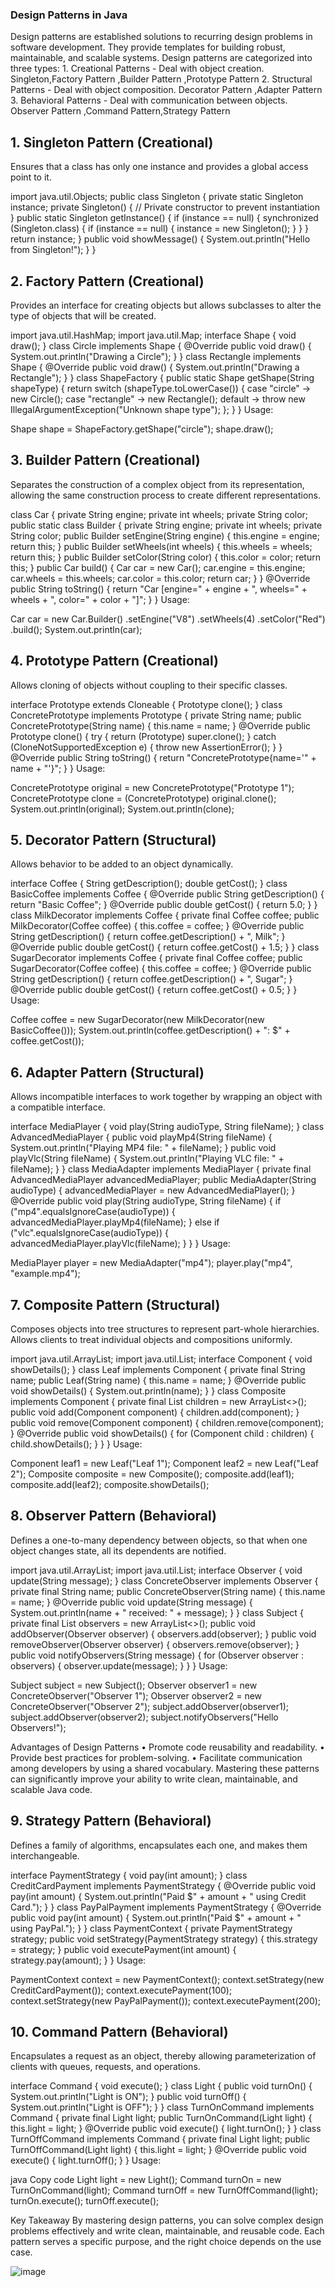 ### Design Patterns in Java

Design patterns are established solutions to recurring design problems in software development. They provide templates for building robust,
maintainable, and scalable systems. Design patterns are categorized into three types:
	1. Creational Patterns - Deal with object creation. Singleton,Factory Pattern  ,Builder Pattern ,Prototype Pattern
	2. Structural Patterns - Deal with object composition. Decorator Pattern ,Adapter Pattern
	3. Behavioral Patterns - Deal with communication between objects. Observer Pattern ,Command Pattern,Strategy Pattern

## 1. Singleton Pattern (Creational)
Ensures that a class has only one instance and provides a global access point to it.

import java.util.Objects;
public class Singleton {
    private static Singleton instance;
private Singleton() {
        // Private constructor to prevent instantiation
    }
public static Singleton getInstance() {
        if (instance == null) {
            synchronized (Singleton.class) {
                if (instance == null) {
                    instance = new Singleton();
                }
            }
        }
        return instance;
    }
public void showMessage() {
        System.out.println("Hello from Singleton!");
    }
}

## 2. Factory Pattern (Creational)
Provides an interface for creating objects but allows subclasses to alter the type of objects that will be created.

import java.util.HashMap;
import java.util.Map;
interface Shape {
    void draw();
}
class Circle implements Shape {
    @Override
    public void draw() {
        System.out.println("Drawing a Circle");
    }
}
class Rectangle implements Shape {
    @Override
    public void draw() {
        System.out.println("Drawing a Rectangle");
    }
}
class ShapeFactory {
    public static Shape getShape(String shapeType) {
        return switch (shapeType.toLowerCase()) {
            case "circle" -> new Circle();
            case "rectangle" -> new Rectangle();
            default -> throw new IllegalArgumentException("Unknown shape type");
        };
    }
}
Usage:

Shape shape = ShapeFactory.getShape("circle");
shape.draw();

## 3. Builder Pattern (Creational)
Separates the construction of a complex object from its representation, allowing the same construction process to create different representations.

class Car {
    private String engine;
    private int wheels;
    private String color;
public static class Builder {
        private String engine;
        private int wheels;
        private String color;
public Builder setEngine(String engine) {
            this.engine = engine;
            return this;
        }
public Builder setWheels(int wheels) {
            this.wheels = wheels;
            return this;
        }
public Builder setColor(String color) {
            this.color = color;
            return this;
        }
public Car build() {
            Car car = new Car();
            car.engine = this.engine;
            car.wheels = this.wheels;
            car.color = this.color;
            return car;
        }
    }
@Override
    public String toString() {
        return "Car [engine=" + engine + ", wheels=" + wheels + ", color=" + color + "]";
    }
}
Usage:

Car car = new Car.Builder()
        .setEngine("V8")
        .setWheels(4)
        .setColor("Red")
        .build();
System.out.println(car);

## 4. Prototype Pattern (Creational)
Allows cloning of objects without coupling to their specific classes.

interface Prototype extends Cloneable {
    Prototype clone();
}
class ConcretePrototype implements Prototype {
    private String name;
public ConcretePrototype(String name) {
        this.name = name;
    }
@Override
    public Prototype clone() {
        try {
            return (Prototype) super.clone();
        } catch (CloneNotSupportedException e) {
            throw new AssertionError();
        }
    }
@Override
    public String toString() {
        return "ConcretePrototype{name='" + name + "'}";
    }
}
Usage:

ConcretePrototype original = new ConcretePrototype("Prototype 1");
ConcretePrototype clone = (ConcretePrototype) original.clone();
System.out.println(original);
System.out.println(clone);


## 5. Decorator Pattern (Structural)
Allows behavior to be added to an object dynamically.

interface Coffee {
    String getDescription();
    double getCost();
}
class BasicCoffee implements Coffee {
    @Override
    public String getDescription() {
        return "Basic Coffee";
    }
@Override
    public double getCost() {
        return 5.0;
    }
}
class MilkDecorator implements Coffee {
    private final Coffee coffee;
public MilkDecorator(Coffee coffee) {
        this.coffee = coffee;
    }
@Override
    public String getDescription() {
        return coffee.getDescription() + ", Milk";
    }
@Override
    public double getCost() {
        return coffee.getCost() + 1.5;
    }
}
class SugarDecorator implements Coffee {
    private final Coffee coffee;
public SugarDecorator(Coffee coffee) {
        this.coffee = coffee;
    }
@Override
    public String getDescription() {
        return coffee.getDescription() + ", Sugar";
    }
@Override
    public double getCost() {
        return coffee.getCost() + 0.5;
    }
}
Usage:

Coffee coffee = new SugarDecorator(new MilkDecorator(new BasicCoffee()));
System.out.println(coffee.getDescription() + ": $" + coffee.getCost());


## 6. Adapter Pattern (Structural)
Allows incompatible interfaces to work together by wrapping an object with a compatible interface.

interface MediaPlayer {
    void play(String audioType, String fileName);
}
class AdvancedMediaPlayer {
    public void playMp4(String fileName) {
        System.out.println("Playing MP4 file: " + fileName);
    }
public void playVlc(String fileName) {
        System.out.println("Playing VLC file: " + fileName);
    }
}
class MediaAdapter implements MediaPlayer {
    private final AdvancedMediaPlayer advancedMediaPlayer;
public MediaAdapter(String audioType) {
        advancedMediaPlayer = new AdvancedMediaPlayer();
    }
@Override
    public void play(String audioType, String fileName) {
        if ("mp4".equalsIgnoreCase(audioType)) {
            advancedMediaPlayer.playMp4(fileName);
        } else if ("vlc".equalsIgnoreCase(audioType)) {
            advancedMediaPlayer.playVlc(fileName);
        }
    }
}
Usage:

MediaPlayer player = new MediaAdapter("mp4");
player.play("mp4", "example.mp4");

## 7. Composite Pattern (Structural)
Composes objects into tree structures to represent part-whole hierarchies. Allows clients to treat individual objects and compositions uniformly.

import java.util.ArrayList;
import java.util.List;
interface Component {
    void showDetails();
}
class Leaf implements Component {
    private final String name;
public Leaf(String name) {
        this.name = name;
    }
@Override
    public void showDetails() {
        System.out.println(name);
    }
}
class Composite implements Component {
    private final List<Component> children = new ArrayList<>();
public void add(Component component) {
        children.add(component);
    }
public void remove(Component component) {
        children.remove(component);
    }
@Override
    public void showDetails() {
        for (Component child : children) {
            child.showDetails();
        }
    }
}
Usage:

Component leaf1 = new Leaf("Leaf 1");
Component leaf2 = new Leaf("Leaf 2");
Composite composite = new Composite();
composite.add(leaf1);
composite.add(leaf2);
composite.showDetails();


## 8. Observer Pattern (Behavioral)
Defines a one-to-many dependency between objects, so that when one object changes state, all its dependents are notified.

import java.util.ArrayList;
import java.util.List;
interface Observer {
    void update(String message);
}
class ConcreteObserver implements Observer {
    private final String name;
public ConcreteObserver(String name) {
        this.name = name;
    }
@Override
    public void update(String message) {
        System.out.println(name + " received: " + message);
    }
}
class Subject {
    private final List<Observer> observers = new ArrayList<>();
public void addObserver(Observer observer) {
        observers.add(observer);
    }
public void removeObserver(Observer observer) {
        observers.remove(observer);
    }
public void notifyObservers(String message) {
        for (Observer observer : observers) {
            observer.update(message);
        }
    }
}
Usage:

Subject subject = new Subject();
Observer observer1 = new ConcreteObserver("Observer 1");
Observer observer2 = new ConcreteObserver("Observer 2");
subject.addObserver(observer1);
subject.addObserver(observer2);
subject.notifyObservers("Hello Observers!");

Advantages of Design Patterns
	• Promote code reusability and readability.
	• Provide best practices for problem-solving.
	• Facilitate communication among developers by using a shared vocabulary.
Mastering these patterns can significantly improve your ability to write clean, maintainable, and scalable Java code.

## 9. Strategy Pattern (Behavioral)
Defines a family of algorithms, encapsulates each one, and makes them interchangeable.

interface PaymentStrategy {
    void pay(int amount);
}
class CreditCardPayment implements PaymentStrategy {
    @Override
    public void pay(int amount) {
        System.out.println("Paid $" + amount + " using Credit Card.");
    }
}
class PayPalPayment implements PaymentStrategy {
    @Override
    public void pay(int amount) {
        System.out.println("Paid $" + amount + " using PayPal.");
    }
}
class PaymentContext {
    private PaymentStrategy strategy;
public void setStrategy(PaymentStrategy strategy) {
        this.strategy = strategy;
    }
public void executePayment(int amount) {
        strategy.pay(amount);
    }
}
Usage:

PaymentContext context = new PaymentContext();
context.setStrategy(new CreditCardPayment());
context.executePayment(100);
context.setStrategy(new PayPalPayment());
context.executePayment(200);

## 10. Command Pattern (Behavioral)
Encapsulates a request as an object, thereby allowing parameterization of clients with queues, requests, and operations.

interface Command {
    void execute();
}
class Light {
    public void turnOn() {
        System.out.println("Light is ON");
    }
public void turnOff() {
        System.out.println("Light is OFF");
    }
}
class TurnOnCommand implements Command {
    private final Light light;
public TurnOnCommand(Light light) {
        this.light = light;
    }
@Override
    public void execute() {
        light.turnOn();
    }
}
class TurnOffCommand implements Command {
    private final Light light;
public TurnOffCommand(Light light) {
        this.light = light;
    }
@Override
    public void execute() {
        light.turnOff();
    }
}
Usage:

java
Copy code
Light light = new Light();
Command turnOn = new TurnOnCommand(light);
Command turnOff = new TurnOffCommand(light);
turnOn.execute();
turnOff.execute();

Key Takeaway
By mastering design patterns, you can solve complex design problems effectively and write clean, maintainable, and reusable code.
Each pattern serves a specific purpose, and the right choice depends on the use case.


![image](https://github.com/user-attachments/assets/d1f766b4-4953-4b85-80db-9b9d6fca862a)
